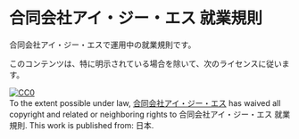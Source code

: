 # 合同会社アイ・ジー・エス 就業規則
合同会社アイ・ジー・エスで運用中の就業規則です。

このコンテンツは、特に明示されている場合を除いて、次のライセンスに従います。

<p xmlns:dct="http://purl.org/dc/terms/" xmlns:vcard="http://www.w3.org/2001/vcard-rdf/3.0#">
  <a rel="license"
     href="http://creativecommons.org/publicdomain/zero/1.0/">
    <img src="http://i.creativecommons.org/p/zero/1.0/88x31.png" style="border-style: none;" alt="CC0" />
  </a>
  <br />
  To the extent possible under law,
  <a rel="dct:publisher"
     href="http://www.denkiyagi.jp/">
    <span property="dct:title">合同会社アイ・ジー・エス</span></a>
  has waived all copyright and related or neighboring rights to
  <span property="dct:title">合同会社アイ・ジー・エス 就業規則</span>.
This work is published from:
<span property="vcard:Country" datatype="dct:ISO3166"
      content="JP" about="http://www.denkiyagi.jp/">
  日本</span>.
</p>

